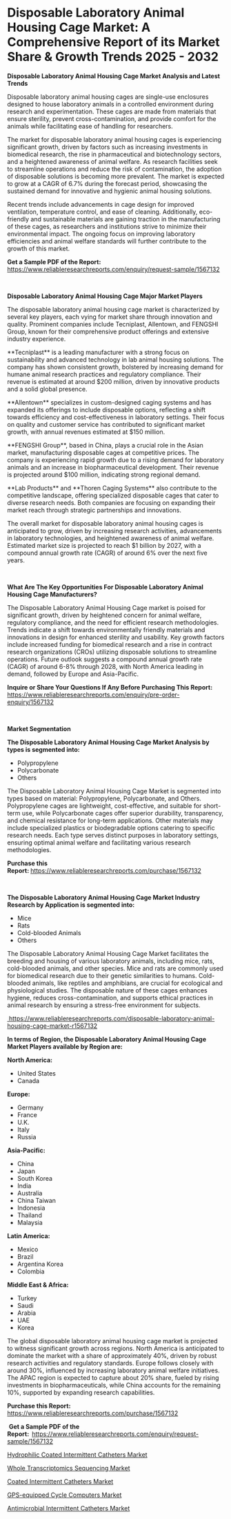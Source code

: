 <p><h1>Disposable Laboratory Animal Housing Cage Market: A Comprehensive Report of its Market Share & Growth Trends 2025 - 2032</h1></p><p><strong>Disposable Laboratory Animal Housing Cage Market Analysis and Latest Trends</strong></p>
<p><p>Disposable laboratory animal housing cages are single-use enclosures designed to house laboratory animals in a controlled environment during research and experimentation. These cages are made from materials that ensure sterility, prevent cross-contamination, and provide comfort for the animals while facilitating ease of handling for researchers.</p><p>The market for disposable laboratory animal housing cages is experiencing significant growth, driven by factors such as increasing investments in biomedical research, the rise in pharmaceutical and biotechnology sectors, and a heightened awareness of animal welfare. As research facilities seek to streamline operations and reduce the risk of contamination, the adoption of disposable solutions is becoming more prevalent. The market is expected to grow at a CAGR of 6.7% during the forecast period, showcasing the sustained demand for innovative and hygienic animal housing solutions.</p><p>Recent trends include advancements in cage design for improved ventilation, temperature control, and ease of cleaning. Additionally, eco-friendly and sustainable materials are gaining traction in the manufacturing of these cages, as researchers and institutions strive to minimize their environmental impact. The ongoing focus on improving laboratory efficiencies and animal welfare standards will further contribute to the growth of this market.</p></p>
<p><strong>Get a Sample PDF of the Report:&nbsp;</strong> <a href="https://www.reliableresearchreports.com/enquiry/request-sample/1567132?utm_campaign=37&utm_medium=2&utm_source=Github&utm_content=ia&utm_term=22032025&utm_id=disposable-laboratory-animal-housing-cage">https://www.reliableresearchreports.com/enquiry/request-sample/1567132</a></p>
<p>&nbsp;</p>
<p><strong>Disposable Laboratory Animal Housing Cage Major Market Players</strong></p>
<p><p>The disposable laboratory animal housing cage market is characterized by several key players, each vying for market share through innovation and quality. Prominent companies include Tecniplast, Allentown, and FENGSHI Group, known for their comprehensive product offerings and extensive industry experience.</p><p>**Tecniplast** is a leading manufacturer with a strong focus on sustainability and advanced technology in lab animal housing solutions. The company has shown consistent growth, bolstered by increasing demand for humane animal research practices and regulatory compliance. Their revenue is estimated at around $200 million, driven by innovative products and a solid global presence.</p><p>**Allentown** specializes in custom-designed caging systems and has expanded its offerings to include disposable options, reflecting a shift towards efficiency and cost-effectiveness in laboratory settings. Their focus on quality and customer service has contributed to significant market growth, with annual revenues estimated at $150 million.</p><p>**FENGSHI Group**, based in China, plays a crucial role in the Asian market, manufacturing disposable cages at competitive prices. The company is experiencing rapid growth due to a rising demand for laboratory animals and an increase in biopharmaceutical development. Their revenue is projected around $100 million, indicating strong regional demand.</p><p>**Lab Products** and **Thoren Caging Systems** also contribute to the competitive landscape, offering specialized disposable cages that cater to diverse research needs. Both companies are focusing on expanding their market reach through strategic partnerships and innovations.</p><p>The overall market for disposable laboratory animal housing cages is anticipated to grow, driven by increasing research activities, advancements in laboratory technologies, and heightened awareness of animal welfare. Estimated market size is projected to reach $1 billion by 2027, with a compound annual growth rate (CAGR) of around 6% over the next five years.</p></p>
<p>&nbsp;</p>
<p><strong>What Are The Key Opportunities For Disposable Laboratory Animal Housing Cage Manufacturers?</strong></p>
<p><p>The Disposable Laboratory Animal Housing Cage market is poised for significant growth, driven by heightened concern for animal welfare, regulatory compliance, and the need for efficient research methodologies. Trends indicate a shift towards environmentally friendly materials and innovations in design for enhanced sterility and usability. Key growth factors include increased funding for biomedical research and a rise in contract research organizations (CROs) utilizing disposable solutions to streamline operations. Future outlook suggests a compound annual growth rate (CAGR) of around 6-8% through 2028, with North America leading in demand, followed by Europe and Asia-Pacific.</p></p>
<p><strong>Inquire or Share Your Questions If Any Before Purchasing This Report:</strong> <a href="https://www.reliableresearchreports.com/enquiry/pre-order-enquiry/1567132?utm_campaign=37&utm_medium=2&utm_source=Github&utm_content=ia&utm_term=22032025&utm_id=disposable-laboratory-animal-housing-cage">https://www.reliableresearchreports.com/enquiry/pre-order-enquiry/1567132</a></p>
<p>&nbsp;</p>
<p><strong>Market Segmentation</strong></p>
<p><strong>The Disposable Laboratory Animal Housing Cage Market Analysis by types is segmented into:</strong></p>
<p><ul><li>Polypropylene</li><li>Polycarbonate</li><li>Others</li></ul></p>
<p><p>The Disposable Laboratory Animal Housing Cage Market is segmented into types based on material: Polypropylene, Polycarbonate, and Others. Polypropylene cages are lightweight, cost-effective, and suitable for short-term use, while Polycarbonate cages offer superior durability, transparency, and chemical resistance for long-term applications. Other materials may include specialized plastics or biodegradable options catering to specific research needs. Each type serves distinct purposes in laboratory settings, ensuring optimal animal welfare and facilitating various research methodologies.</p></p>
<p><strong>Purchase this Report:&nbsp;</strong><a href="https://www.reliableresearchreports.com/purchase/1567132?utm_campaign=37&utm_medium=2&utm_source=Github&utm_content=ia&utm_term=22032025&utm_id=disposable-laboratory-animal-housing-cage">https://www.reliableresearchreports.com/purchase/1567132</a></p>
<p>&nbsp;</p>
<p><strong>The Disposable Laboratory Animal Housing Cage Market Industry Research by Application is segmented into:</strong></p>
<p><ul><li>Mice</li><li>Rats</li><li>Cold-blooded Animals</li><li>Others</li></ul></p>
<p><p>The Disposable Laboratory Animal Housing Cage Market facilitates the breeding and housing of various laboratory animals, including mice, rats, cold-blooded animals, and other species. Mice and rats are commonly used for biomedical research due to their genetic similarities to humans. Cold-blooded animals, like reptiles and amphibians, are crucial for ecological and physiological studies. The disposable nature of these cages enhances hygiene, reduces cross-contamination, and supports ethical practices in animal research by ensuring a stress-free environment for subjects.</p></p>
<p><a href="https://www.reliableresearchreports.com/disposable-laboratory-animal-housing-cage-market-r1567132?utm_campaign=37&utm_medium=2&utm_source=Github&utm_content=ia&utm_term=22032025&utm_id=disposable-laboratory-animal-housing-cage">&nbsp;https://www.reliableresearchreports.com/disposable-laboratory-animal-housing-cage-market-r1567132</a></p>
<p><strong>In terms of Region, the Disposable Laboratory Animal Housing Cage Market Players available by Region are:</strong></p>
<p>
    <p> <strong> North America: </strong>
        <ul>
            <li>United States</li>
            <li>Canada</li>
        </ul>
        </p> 
    <p> <strong> Europe: </strong>
        <ul>
            <li>Germany</li>
            <li>France</li>
            <li>U.K.</li>
            <li>Italy</li>
            <li>Russia</li>
        </ul>
        </p> 
    <p> <strong> Asia-Pacific: </strong>
        <ul>
            <li>China</li>
            <li>Japan</li>
            <li>South Korea</li>
            <li>India</li>
            <li>Australia</li>
            <li>China Taiwan</li>
            <li>Indonesia</li>
            <li>Thailand</li>
            <li>Malaysia</li>
        </ul>
        </p> 
    <p> <strong> Latin America: </strong>
        <ul>
            <li>Mexico</li>
            <li>Brazil</li>
            <li>Argentina Korea</li>
            <li>Colombia</li>
        </ul>
        </p> 
    <p> <strong> Middle East & Africa: </strong>
        <ul>
            <li>Turkey</li>
            <li>Saudi</li>
            <li>Arabia</li>
            <li>UAE</li>
            <li>Korea</li>
        </ul>
    </p>
    </p>
<p><p>The global disposable laboratory animal housing cage market is projected to witness significant growth across regions. North America is anticipated to dominate the market with a share of approximately 40%, driven by robust research activities and regulatory standards. Europe follows closely with around 30%, influenced by increasing laboratory animal welfare initiatives. The APAC region is expected to capture about 20% share, fueled by rising investments in biopharmaceuticals, while China accounts for the remaining 10%, supported by expanding research capabilities.</p></p>
<p><strong>Purchase this Report: </strong><a href="https://www.reliableresearchreports.com/purchase/1567132?utm_campaign=37&utm_medium=2&utm_source=Github&utm_content=ia&utm_term=22032025&utm_id=disposable-laboratory-animal-housing-cage">https://www.reliableresearchreports.com/purchase/1567132</a></p>
<p>&nbsp;<strong>Get a Sample PDF of the Report:&nbsp;&nbsp;</strong><a href="https://www.reliableresearchreports.com/enquiry/request-sample/1567132?utm_campaign=37&utm_medium=2&utm_source=Github&utm_content=ia&utm_term=22032025&utm_id=disposable-laboratory-animal-housing-cage">https://www.reliableresearchreports.com/enquiry/request-sample/1567132</a></p>
<p><strong></strong></p>
<p><p><a href="https://github.com/molayrabeta/Market-Research-Report-List-1/blob/main/hydrophilic-coated-intermittent-catheters-market.md?utm_campaign=37&utm_medium=2&utm_source=Github&utm_content=ia&utm_term=22032025&utm_id=disposable-laboratory-animal-housing-cage">Hydrophilic Coated Intermittent Catheters Market</a></p><p><a href="https://github.com/rembaentin6f/Market-Research-Report-List-1/blob/main/whole-transcriptomics-sequencing-market.md?utm_campaign=37&utm_medium=2&utm_source=Github&utm_content=ia&utm_term=22032025&utm_id=disposable-laboratory-animal-housing-cage">Whole Transcriptomics Sequencing Market</a></p><p><a href="https://github.com/tineamonaya/Market-Research-Report-List-1/blob/main/coated-intermittent-catheters-market.md?utm_campaign=37&utm_medium=2&utm_source=Github&utm_content=ia&utm_term=22032025&utm_id=disposable-laboratory-animal-housing-cage">Coated Intermittent Catheters Market</a></p><p><a href="https://github.com/dukawashviro/Market-Research-Report-List-1/blob/main/gps-equipped-cycle-computers-market.md?utm_campaign=37&utm_medium=2&utm_source=Github&utm_content=ia&utm_term=22032025&utm_id=disposable-laboratory-animal-housing-cage">GPS-equipped Cycle Computers Market</a></p><p><a href="https://github.com/koopalujale2/Market-Research-Report-List-1/blob/main/antimicrobial-intermittent-catheters-market.md?utm_campaign=37&utm_medium=2&utm_source=Github&utm_content=ia&utm_term=22032025&utm_id=disposable-laboratory-animal-housing-cage">Antimicrobial Intermittent Catheters Market</a></p></p>